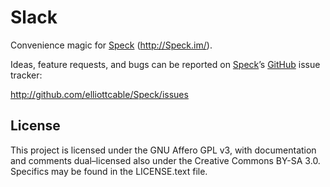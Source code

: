 Slack
=====
Convenience magic for [Speck][] (<http://Speck.im/>).

Ideas, feature requests, and bugs can be reported on [Speck][]’s [GitHub][]
issue tracker:

<http://github.com/elliottcable/Speck/issues>

  [Speck]: http://github.com/elliottcable/Speck "Speck on GitHub"
  [GitHub]: http://github.com/

License
-------
This project is licensed under the GNU Affero GPL v3, with documentation and
comments dual–licensed also under the Creative Commons BY-SA 3.0. Specifics
may be found in the LICENSE.text file.
